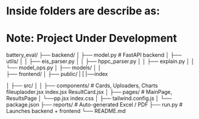 
# Inside folders are describe as:

# Note: Project Under Development

battery_eval/
├── backend/
│   ├── model.py                # FastAPI backend
│   ├── utils/
│   │   ├── eis_parser.py
│   │   ├── hppc_parser.py
│   │   ├── explain.py
│   │   └── model_ops.py
│   ├── models/
│   │  
├── frontend/
│   ├── public/
|   |   |──index

│   ├── src/
│   │   ├── components/        # Cards, Uploaders, Charts
            fileuplaoder.jsx
            index.jsx
            ResultCard.jsx
│   ├── pages/             # MainPage, ResultsPage
│   └──pp.jsx
    index.css
│   ├── tailwind.config.js
│   └── package.json
├── reports/                  # Auto-generated Excel / PDF
├── run.py                    # Launches backend + frontend
└── README.md
